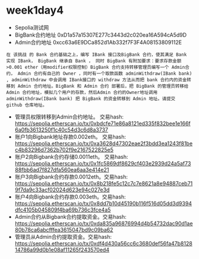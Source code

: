 # week1day4
- Sepolia测试网
- BigBank合约地址 0xD1a57a15307E277c3443d2c020ea16A594cA5d9D
- Admin合约地址 0xcc63a6E9DCa852d1Ab332f7F3F4A08153809112E
```
在 该挑战 的 Bank 合约基础之上，编写 IBank 接口及BigBank 合约，使其满足 Bank 实现 IBank， BigBank 继承自 Bank ， 同时 BigBank 有附加要求：要求存款金额 >0.001 ether（用modifier权限控制）BigBank 合约支持转移管理员编写一个 Admin合约， Admin 合约有自己的 Owner ，同时有一个取款函数 adminWithdraw(IBank bank) , adminWithdraw 中会调用 IBank接口的 withdraw 方法从而把 bank 合约内的资金转移到 Admin 合约地址。BigBank 和 Admin 合约 部署后，把 BigBank 的管理员转移给 Admin 合约地址，模拟几个用户的存款，然后Admin 合约的Owner地址调用 adminWithdraw(IBank bank) 把 BigBank 的资金转移到 Admin 地址。请提交 github 仓库地址。
```
- 管理员权限转移到Admin合约地址。 交易hash: https://sepolia.etherscan.io/tx/0xbdcfe71e86a8121ed335f832bee1e166f6a0fb3613250f1c40c54d3c6d8a3737
- 账户1向Bigbank地址存款0.002eth。 交易hash: https://sepolia.etherscan.io/tx/0xa3628d47302eae2f3bdd3ea1243f81bec4b83296d7362b702f9e2167522825e5
- 账户2向Bigbank合约存储0.0011eth。 交易hash: https://sepolia.etherscan.io/tx/0x1fc5869df8629cf403e2939d24a5af7388fbb6ad7f827dfa560ea6aa3e414e21
- 账户3向Bigbank合约存款0.0012eth。交易hash: https://sepolia.etherscan.io/tx/0x8b218fe5c12c7c7e8621a8e94887ceb719f7da9c33acf02024d623e94c027e3d
- 账户4向Bigbank合约存款0.003eth。交易hash: https://sepolia.etherscan.io/tx/0x8dd7b10d45190b116f516d05dd3d9394dfc4105b045809f4ba69b736c3fce4a5
- Admin合约从Bigbank合约提取资金。交易hash: https://sepolia.etherscan.io/tx/0xda835a96876994d4b54732dac90d1ae80b78ca6abcfffea3615047bd9c09ba62
- 管理员从Admin合约提取资金。交易hash: https://sepolia.etherscan.io/tx/0xdf4d430a56cc6c3680def56fa47b812814786a99d0b1e08af11265f243570ed4

